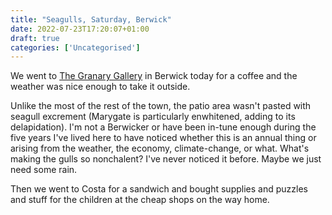 ```yaml
---
title: "Seagulls, Saturday, Berwick"
date: 2022-07-23T17:20:07+01:00
draft: true
categories: ['Uncategorised']
---
```


We went to [The Granary Gallery](https://www.thegalleryguide.co.uk/galleries/granary-gallery) in Berwick today for a coffee and the weather was nice enough to take it outside.

Unlike the most of the rest of the town, the patio area wasn't pasted with seagull excrement (Marygate is particularly enwhitened, adding to its delapidation). I'm not a Berwicker or have been in-tune enough during the five years I've lived here to have noticed whether this is an annual thing or arising from the weather, the economy, climate-change, or what. What's making the gulls so nonchalent? I've never noticed it before. Maybe we just need some rain.

Then we went to Costa for a sandwich and bought supplies and puzzles and stuff for the children at the cheap shops on the way home.
